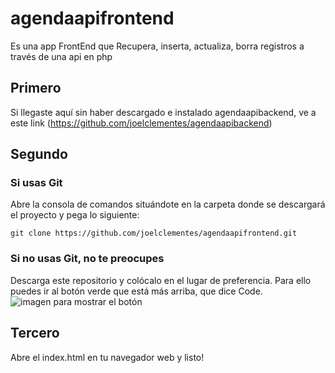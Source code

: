 # agendaapifrontend
Es una app FrontEnd que Recupera, inserta, actualiza, borra registros a través de una api en php

## Primero
Si llegaste aquí sin haber descargado e instalado agendaapibackend,
ve a este link (https://github.com/joelclementes/agendaapibackend)

## Segundo
### Si usas Git
Abre la consola de comandos situándote en la carpeta donde se descargará el proyecto y pega lo siguiente:
```
git clone https://github.com/joelclementes/agendaapifrontend.git
```

### Si no usas Git, no te preocupes
Descarga este repositorio y colócalo en el lugar de preferencia.
Para ello puedes ir al botón verde que está más arriba, que dice Code.
![imagen para mostrar el botón](https://cpb-us-e1.wpmucdn.com/sites.northwestern.edu/dist/b/3044/files/2021/05/github.png)

## Tercero
Abre el index.html en tu navegador web y listo!
